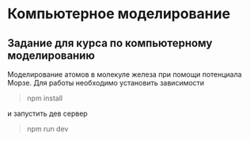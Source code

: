 # Компьютерное моделирование

## Задание для курса по компьютерному моделированию

Моделирование атомов в молекуле железа при помощи потенциала Морзе. 
Для работы необходимо установить зависимости 

> npm install 

и запустить дев сервер 

> npm run dev
